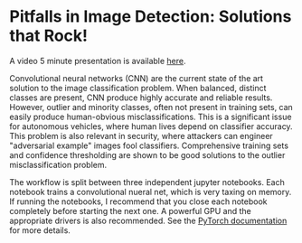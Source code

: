 # Pitfalls in Image Detection: Solutions that Rock!

A video 5 minute presentation is available [here](https://www.youtube.com/watch?v=ZAWS0fOCNmg).

Convolutional neural networks (CNN) are the current state of the art solution to the image classification problem. When balanced, distinct classes are present, CNN produce highly accurate and reliable results. However, outlier and minority classes, often not present in training sets, can easily produce human-obvious misclassifications. This is a significant issue for autonomous vehicles, where human lives depend on classifier accuracy. This problem is also relevant in security, where attackers can engineer "adversarial example" images fool classifiers. Comprehensive training sets and confidence thresholding are shown to be good solutions to the outlier misclassification problem.

The workflow is split between three independent jupyter notebooks. Each notebook trains a convolutional nueral net, which is very taxing on memory. If running the notebooks, I recommend that you close each notebook completely before starting the next one. A powerful GPU and the appropriate drivers is also recommended. See the [PyTorch documentation](https://pytorch.org/docs/master/cuda.html) for more details. 

